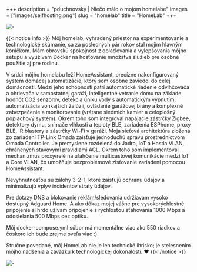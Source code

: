 +++
description = "pduchnovsky | Niečo málo o mojom homelabe"
images = ["images/selfhosting.png"]
slug = "homelab"
title = "HomeLab"
+++

![-](images/homelab.jpg "toto je moje ihrisko")

{{< notice info >}}
Môj homelab, vyhradený priestor na experimentovanie a technologické skúmanie, sa za posledných pár rokov stal mojím hlavným koníčkom. Mám obrovskú spokojnosť z dolaďovania a vylepšovania môjho setupu a využívam Docker na hosťovanie množstva služieb pre osobné použitie aj pre rodinu.

V srdci môjho homelabu leží HomeAssistant, precízne nakonfigurovaný systém domácej automatizácie, ktorý som osobne zaviedol do celej domácnosti. Medzi jeho schopnosti patrí automatické riadenie odvlhčovača a ohrievača v samostatnej garáži, inteligentné vetranie domu na základe hodnôt CO2 senzorov, detekcia úniku vody s automatickým vypnutím, automatizácia vonkajších žalúzií, ovládanie garážovej brány a komplexné zabezpečenie a monitorovanie (vrátane siedmich kamier a celoplošný poplachový systém). Okrem toho som integroval napájacie zástrčky Zigbee, detektory dymu, snímače vlhkosti a teploty BLE, zariadenia ESPhome, proxy BLE, IR blastery a zástrčky Wi-Fi v garáži. Moja sieťová architektúra zložená zo zariadení TP-Link Omada zaisťuje jednoduchú správu prostredníctvom Omada Controller. Je premyslene rozdelená do Jadro, IoT a Hostia VLAN, chránených stavovými pravidlami ACL. Okrem toho som implementoval mechanizmus proxy/relé na uľahčenie multicastovej komunikácie medzi IoT a Core VLAN, čo umožňuje bezproblémové zisťovanie zariadení pomocou HomeAssistant.

Nevyhnutnosťou sú zálohy 3-2-1, ktoré zaisťujú ochranu údajov a minimalizujú vplyv incidentov straty údajov.

Pre dotazy DNS a blokovanie reklám/sledovania udržiavam vysoko dostupný Adguard Home. A ako dôkaz mojej vášne pre vysokorýchlostné pripojenie si hrdo užívam pripojenie s rýchlosťou sťahovania 1000 Mbps a odosielania 500 Mbps cez optiku.

Môj docker-compose.yml súbor má momentálne viac ako 550 riadkov a čoskoro ich bude zrejme oveľa viac :)

Stručne povedané, môj HomeLab nie je len technické ihrisko; je stelesnením môjho nadšenia a záväzku k technologickej dokonalosti. ❤️
{{< /notice >}}

![-](images/hass.jpg "homeassistant dashboard")
